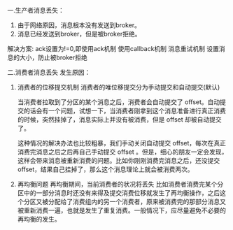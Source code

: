 
一.生产者消息丢失：
1. 由于网络原因，消息根本没有发送到broker。
2. 消息已经发送到broker，但是被broker拒绝。

解决方案:
ack设置为!=0,即使用ack机制
使用callback机制
消息重试机制
设置消息的大小，防止被broker拒绝

二.消费者消息丢失
发生原因：
1. 消费者的位移提交机制
消费者的唯位移提交分为手动提交和自动提交(默认)

    当消费者拉取到了分区的某个消息之后，消费者会自动提交了 offset。自动提交的话会有一个问题，试想一下，当消费者刚拿到这个消息准备进行真正消费的时候，突然挂掉了，消息实际上并没有被消费，但是 offset 却被自动提交了。

    这种情况的解决办法也比较粗暴，我们手动关闭自动提交 offset，每次在真正消费完消息之后之后再自己手动提交 offset 。但是，细心的朋友一定会发现，这样会带来消息被重新消费的问题。比如你刚刚消费完消息之后，还没提交 offset，结果自己挂掉了，那么这个消息理论上就会被消费两次。

2. 再均衡问题
再均衡期间，当前消费者的状况将丢失
比如消费者消费完某个分区中的一部分消息时还没有来得及提交消费位移就发生了再均衡操作，之后这个分区又被分配给了消费组内的另一个消费者，原来被消费完的那部分消息又被重新消费一遍，也就是发生了重复消费。一般情况下，应尽量避免不必要的再均衡的发生。
